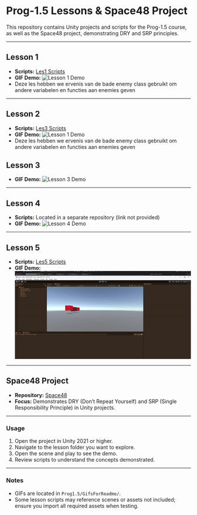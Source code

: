 # Prog-1.5 Lessons & Space48 Project

This repository contains Unity projects and scripts for the Prog-1.5 course, as well as the Space48 project, demonstrating DRY and SRP principles.

---

## **Lesson 1**
- **Scripts:** [Les1 Scripts](https://github.com/zmbfiedk/Prog-1.5/tree/main/Assets/Scripts/Les1)  
- **GIF Demo:** ![Lesson 1 Demo](GifsForReadme/ezgif-2d29cf09b54518.gif)
- Deze les hebben we ervenis van de bade enemy class gebruikt om andere variabelen en functies aan enemies geven

---

## **Lesson 2**
- **Scripts:** [Les3 Scripts](https://github.com/zmbfiedk/Prog-1.5/tree/main/Assets/Les2)   
- **GIF Demo:** ![Lesson 1 Demo](GifsForReadme/ezgif-2d29cf09b54518.gif)
- Deze les hebben we ervenis van de bade enemy class gebruikt om andere variabelen en functies aan enemies geven

## **Lesson 3**
- **GIF Demo:** ![Lesson 3 Demo](Screenshot%202025-10-17%20140250.png)  

---

## **Lesson 4**
- **Scripts:** Located in a separate repository (link not provided)  
- **GIF Demo:** ![Lesson 4 Demo](GifsForReadme/ezgif-28a1a05a5c693e.gif)  

---

## **Lesson 5**
- **Scripts:** [Les5 Scripts](https://github.com/zmbfiedk/Prog-1.5/tree/main/Assets/Les5)  
- **GIF Demo:** ![Lesson 5 Demo](GifsForReadme/ezgif-29e9fff8cc82e2.gif)  

---

## **Space48 Project**
- **Repository:** [Space48](https://github.com/zmbfiedk/Space48)  
- **Focus:** Demonstrates DRY (Don’t Repeat Yourself) and SRP (Single Responsibility Principle) in Unity projects.  

---

### **Usage**
1. Open the project in Unity 2021 or higher.
2. Navigate to the lesson folder you want to explore.
3. Open the scene and play to see the demo.
4. Review scripts to understand the concepts demonstrated.  

---

### **Notes**
- GIFs are located in `Prog1.5/GifsForReadme/`.
- Some lesson scripts may reference scenes or assets not included; ensure you import all required assets when testing.
